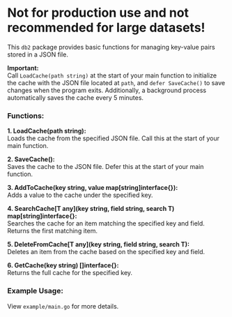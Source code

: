 <h1>Not for production use and not recommended for large datasets!</h1>
<div>
  <p>
    This <code>db2</code> package provides basic functions for managing
    key-value pairs stored in a JSON file.
  </p>
</div>
<div>
  <p>
    <strong>Important:</strong><br />
    Call <code>LoadCache(path string)</code> at the start of your main
    function to initialize the cache with the JSON file located at
    <code>path</code>, and <code>defer SaveCache()</code> to save changes
    when the program exits. Additionally, a background process automatically
    saves the cache every 5 minutes.
  </p>
</div>
<div>
  <h3>Functions:</h3>
  <p>
    <strong>1. LoadCache(path string):</strong><br />
    Loads the cache from the specified JSON file. Call this at the start of your
    main function.
  </p>
  <p>
    <strong>2. SaveCache():</strong><br />
    Saves the cache to the JSON file. Defer this at the start of your main
    function.
  </p>
  <p>
    <strong>3. AddToCache(key string, value map[string]interface{}):</strong
    ><br />
    Adds a value to the cache under the specified key.
  </p>
  <p>
    <strong
      >4. SearchCache[T any](key string, field string, search T)
      map[string]interface{}:</strong
    ><br />
    Searches the cache for an item matching the specified key and field. Returns
    the first matching item.
  </p>
  <p>
    <strong
      >5. DeleteFromCache[T any](key string, field string, search T):</strong
    ><br />
    Deletes an item from the cache based on the specified key and field.
  </p>
    <strong
      >6. GetCache(key string) []interface{}:</strong
    ><br />
    Returns the full cache for the specified key.
  </p>
  
</div>
<div>
  <h3>Example Usage:</h3>
  <p>View <code>example/main.go</code> for more details.</p>
</div>
